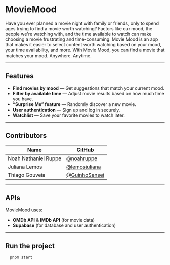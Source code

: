 # MovieMood

Have you ever planned a movie night with family or friends, only to spend ages trying to find a movie worth watching? Factors like our mood, the people we're watching with, and the time available to watch can make choosing a movie frustrating and time-consuming. Movie Mood is an app that makes it easier to select content worth watching based on your mood, your time availability, and more. With Movie Mood, you can find a movie that matches your mood. Anywhere. Anytime.

---

## Features

- **Find movies by mood** — Get suggestions that match your current mood.  
- **Filter by available time** — Adjust movie results based on how much time you have.  
- **“Surprise Me” feature** — Randomly discover a new movie.  
- **User authentication** — Sign up and log in securely.  
- **Watchlist** — Save your favorite movies to watch later.
  
---

## Contributors

| Name | GitHub |
|------|---------|
| Noah Nathaniel Ruppe | [@noahruppe](https://github.com/noahruppe) |
| Juliana Lemos | [@lemosjuliana](https://github.com/lemosjuliana) |
| Thiago Gouveia | [@GuinhoSensei](https://github.com/GuinhoSensei) |

---

## APIs

MovieMood uses:
- **OMDb API** & **IMDb API** (for movie data)
- **Supabase** (for database and user authentication)
  
---

## Run the project
```bash
  pnpm start
```



